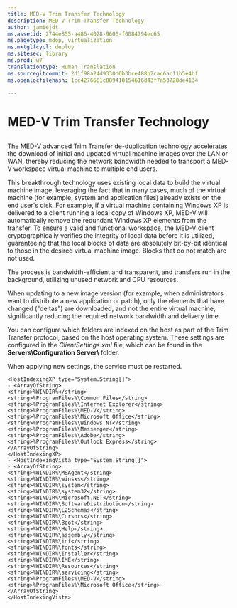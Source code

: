 ```yaml
---
title: MED-V Trim Transfer Technology
description: MED-V Trim Transfer Technology
author: jamiejdt
ms.assetid: 2744e855-a486-4028-9606-f0084794ec65
ms.pagetype: mdop, virtualization
ms.mktglfcycl: deploy
ms.sitesec: library
ms.prod: w7
translationtype: Human Translation
ms.sourcegitcommit: 2d1f98a24d9330d6b3bce488b2cac6ac11b5e4bf
ms.openlocfilehash: 1cc4276661c889418154616d43f7a53728de4134

---
```



# MED-V Trim Transfer Technology


## <a href="" id="bkmk-medvtrimtransfertechnology"></a>


The MED-V advanced Trim Transfer de-duplication technology accelerates the download of initial and updated virtual machine images over the LAN or WAN, thereby reducing the network bandwidth needed to transport a MED-V workspace virtual machine to multiple end users.

This breakthrough technology uses existing local data to build the virtual machine image, leveraging the fact that in many cases, much of the virtual machine (for example, system and application files) already exists on the end user's disk. For example, if a virtual machine containing Windows XP is delivered to a client running a local copy of Windows XP, MED-V will automatically remove the redundant Windows XP elements from the transfer. To ensure a valid and functional workspace, the MED-V client cryptographically verifies the integrity of local data before it is utilized, guaranteeing that the local blocks of data are absolutely bit-by-bit identical to those in the desired virtual machine image. Blocks that do not match are not used.

The process is bandwidth-efficient and transparent, and transfers run in the background, utilizing unused network and CPU resources.

When updating to a new image version (for example, when administrators want to distribute a new application or patch), only the elements that have changed ("deltas") are downloaded, and not the entire virtual machine, significantly reducing the required network bandwidth and delivery time.

You can configure which folders are indexed on the host as part of the Trim Transfer protocol, based on the host operating system. These settings are configured in the *ClientSettings.xml* file, which can be found in the **Servers\\Configuration Server\\** folder.

When applying new settings, the service must be restarted.

``` syntax
<HostIndexingXP type="System.String[]"> 
- <ArrayOfString>
<string>%WINDIR%</string> 
<string>%ProgramFiles%\Common Files</string> 
<string>%ProgramFiles%\Internet Explorer</string> 
<string>%ProgramFiles%\MED-V</string> 
<string>%ProgramFiles%\Microsoft Office</string> 
<string>%ProgramFiles%\Windows NT</string> 
<string>%ProgramFiles%\Messenger</string> 
<string>%ProgramFiles%\Adobe</string> 
<string>%ProgramFiles%\Outlook Express</string> 
</ArrayOfString> 
</HostIndexingXP> 
- <HostIndexingVista type="System.String[]"> 
- <ArrayOfString> 
<string>%WINDIR%\MSAgent</string> 
<string>%WINDIR%\winsxs</string> 
<string>%WINDIR%\system</string> 
<string>%WINDIR%\system32</string> 
<string>%WINDIR%\Microsoft.NET</string> 
<string>%WINDIR%\SoftwareDistribution</string> 
<string>%WINDIR%\L2Schemas</string> 
<string>%WINDIR%\Cursors</string> 
<string>%WINDIR%\Boot</string> 
<string>%WINDIR%\Help</string> 
<string>%WINDIR%\assembly</string> 
<string>%WINDIR%\inf</string> 
<string>%WINDIR%\fonts</string> 
<string>%WINDIR%\Installer</string> 
<string>%WINDIR%\IME</string> 
<string>%WINDIR%\Resources</string> 
<string>%WINDIR%\servicing</string> 
<string>%ProgramFiles%\MED-V</string> 
<string>%ProgramFiles%\Microsoft Office</string> 
</ArrayOfString> 
</HostIndexingVista>
```

 

 








<!--HONumber=Jun16_HO4-->


